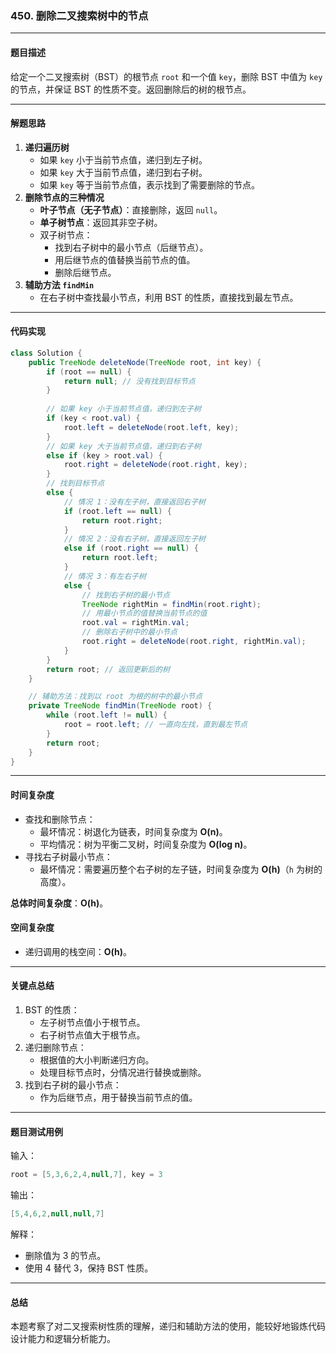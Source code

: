 ### **450. 删除二叉搜索树中的节点**

------

#### **题目描述**

给定一个二叉搜索树（BST）的根节点 `root` 和一个值 `key`，删除 BST 中值为 `key` 的节点，并保证 BST 的性质不变。返回删除后的树的根节点。

------

#### **解题思路**

1. **递归遍历树**
   - 如果 `key` 小于当前节点值，递归到左子树。
   - 如果 `key` 大于当前节点值，递归到右子树。
   - 如果 `key` 等于当前节点值，表示找到了需要删除的节点。
2. **删除节点的三种情况**
   - **叶子节点（无子节点）**：直接删除，返回 `null`。
   - **单子树节点**：返回其非空子树。
   - 双子树节点：
     - 找到右子树中的最小节点（后继节点）。
     - 用后继节点的值替换当前节点的值。
     - 删除后继节点。
3. **辅助方法 `findMin`**
   - 在右子树中查找最小节点，利用 BST 的性质，直接找到最左节点。

------

#### **代码实现**

```java
class Solution {
    public TreeNode deleteNode(TreeNode root, int key) {
        if (root == null) {
            return null; // 没有找到目标节点
        }
        
        // 如果 key 小于当前节点值，递归到左子树
        if (key < root.val) {
            root.left = deleteNode(root.left, key);
        }
        // 如果 key 大于当前节点值，递归到右子树
        else if (key > root.val) {
            root.right = deleteNode(root.right, key);
        }
        // 找到目标节点
        else {
            // 情况 1：没有左子树，直接返回右子树
            if (root.left == null) {
                return root.right;
            }
            // 情况 2：没有右子树，直接返回左子树
            else if (root.right == null) {
                return root.left;
            }
            // 情况 3：有左右子树
            else {
                // 找到右子树的最小节点
                TreeNode rightMin = findMin(root.right);
                // 用最小节点的值替换当前节点的值
                root.val = rightMin.val;
                // 删除右子树中的最小节点
                root.right = deleteNode(root.right, rightMin.val);
            }
        }
        return root; // 返回更新后的树
    }

    // 辅助方法：找到以 root 为根的树中的最小节点
    private TreeNode findMin(TreeNode root) {
        while (root.left != null) {
            root = root.left; // 一直向左找，直到最左节点
        }
        return root;
    }
}
```

------

#### **时间复杂度**

- 查找和删除节点：
  - 最坏情况：树退化为链表，时间复杂度为 **O(n)**。
  - 平均情况：树为平衡二叉树，时间复杂度为 **O(log n)**。
- 寻找右子树最小节点：
  - 最坏情况：需要遍历整个右子树的左子链，时间复杂度为 **O(h)**（`h` 为树的高度）。

**总体时间复杂度**：**O(h)**。

#### **空间复杂度**

- 递归调用的栈空间：**O(h)**。

------

#### **关键点总结**

1. BST 的性质：
   - 左子树节点值小于根节点。
   - 右子树节点值大于根节点。
2. 递归删除节点：
   - 根据值的大小判断递归方向。
   - 处理目标节点时，分情况进行替换或删除。
3. 找到右子树的最小节点：
   - 作为后继节点，用于替换当前节点的值。

------

#### **题目测试用例**

输入：

```java
root = [5,3,6,2,4,null,7], key = 3
```

输出：

```java
[5,4,6,2,null,null,7]
```

解释：

- 删除值为 3 的节点。
- 使用 4 替代 3，保持 BST 性质。

------

#### **总结**

本题考察了对二叉搜索树性质的理解，递归和辅助方法的使用，能较好地锻炼代码设计能力和逻辑分析能力。
